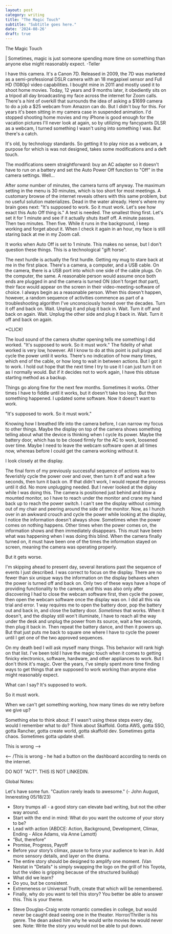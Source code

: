```yaml
---
layout: post
category: writing
title: "The Magic Touch"
subtitle: "Subtitle goes here."
date: '2024-08-26'
draft: true
---
```


The Magic Touch

| Sometimes, magic is just someone spending more time on something than anyone else might reasonably expect. -Teller

I have this camera. It's a Canon 7D. Released in 2009, the 7D was marketed as a semi-professional DSLR camera with an 18 megapixel sensor and Full HD (1080p) video capabilities. I bought mine in 2011 and mostly used it to shoot home movies. Today, 12 years and 9 months later, it obediently sits on a tripod all day broadcasting my face across the internet for Zoom calls. There's a hint of overkill that surrounds the idea of asking a $1699 camera to do a job a $25 webcam from Amazon can do. But I didn't buy for this. For years it's been sitting in my camera case in suspended animation. I'd stopped shooting home movies and my iPhone is good enough for the vacation pictures I'll never look at again, so by utilizing my fancypants DLSR as a webcam, I turned something I wasn't using into something I was. But there's a catch.

It's old, by technology standards. So getting it to play nice as a webcam, a purpose for which is was not designed, takes some modifications and a deft touch.

The modifications seem straightforward: buy an AC adapter so it doesn't have to run on a battery and set the Auto Power Off function to "Off" in the camera settings. Well...

After _some_ number of minutes, the camera turns off anyway. The maximum setting in the menu is 30 minutes, which is too short for most meetings. A customary browse of the internet reveals others with this same problem, but no useful solution materializes. Dead in the water already. Here's where my brain goes next: "It's supposed to work. So it must work. Let's see how exact this Auto Off thing is." A test is needed. The smallest thing first. Let's set it for 1 minute and see if it actually shuts itself off. A minute passes. Then two minutes. Then five. While it runs in the background, I keep working and forget about it. When I check it again in an hour, my face is still staring back at me in my Zoom call.

It works when Auto Off is set to 1 minute. This makes no sense, but I don't question these things. This is a technological "gift horse".

The next hurdle is actually the first hurdle. Getting my mug to stare back at me in the first place. There's a camera, a computer, and a USB cable. On the camera, there is a USB port into which one side of the cable plugs. On the computer, the same. A reasonable person would assume once both ends are plugged in and the camera is turned ON (don't forget _that_ part), their face would appear on the screen in their video-meeting-software of choice. I always begin as a reasonable person. When this doesn't happen, however, a random sequence of activities commence as part of a troubleshooting algorithm I've unconsciously honed over the decades. Turn it off and back on. Wait. Unplug it and plug it back in. Wait. Turn it off and back on again. Wait. Unplug the other side and plug it back in. Wait. Turn it off and back on again. 

*CLICK!

The loud sound of the camera shutter opening tells me something I did worked. "It's supposed to work. So it must work." The fidelity of what worked is very low, however. All I know to do at this point is pull plugs and cycle the power until it works. There's no indication of how many times, which end of the cable, or how long to wait in between actions. But I got it to work. I hold out hope that the next time I try to use it I can just turn it on as I normally would. But if it decides not to work again, I have this obtuse starting method as a backup.

Things go along fine for the next few months. Sometimes it works. Other times I have to fiddle until it works, but it doesn't take too long. But then something happened. I updated some software. Now it doesn't want to work.

"It's supposed to work. So it must work."

Knowing how I breathed life into the camera before, I can narrow my focus to other things. Maybe the display on top of the camera shows something telling about what the device is thinking when I cycle its power. Maybe the battery door, which has to be closed firmly for the AC to work, loosened over time. Maybe I need to leave the webcam software open at all times now, whereas before I could get the camera working without it.

I look closely at the display.

The final form of my previously successful sequence of actions was to feverishly cycle the power over and over, then turn it off and wait a few seconds, then turn it back on. If that didn't work, I would repeat the process until it did. No more unplugging needed. But I never looked at the diplay while I was doing this. The camera is positioned just behind and blow a mounted monitor, so I have to reach under the monitor and crane my hand back up to reach the power switch. I can't see the display without coming out of my chair and peering around the side of the monitor. Now, as I hunch over in an awkward crouch and cycle the power while looking at the display, I notice the information doesn't always show. Sometimes when the power comes on nothing happens. Other times when the power comes on, the information shows and then immediately disappears. This must have been what was happening when I was doing this blind. When the camera finally turned on, it must have been one of the times the information stayed on screen, meaning the camera was operating properly.

But it gets worse.

I'm skipping ahead to present day, several iterations past the sequence of events I just described. I was correct to focus on the display. There are no fewer than six unique ways the information on the display behaves when the power is turned off and back on. Only two of these ways have a hope of providing functionality to the camera, and this was also only after discovering I had to close the webcam software first, then cycle the power, then open the webcam software once the display was on. I did all this via trial and error. 1 way requires me to open the battery door, pop the battery out and back in, and close the battery door. _Sometimes_ that works. When it doesn't, and the display still won't illuminate, I have to reach all the way under the desk and unplug the power from its source, wait a few seconds, then plug it back in. Then repeat the battery dance, and then it powers up. But that just puts me back to square one where I have to cycle the power until I get one of the two approved sequences.

On my death bed I will ask myself many things. This behavior will rank high on that list. I've been told I have the magic touch when it comes to getting finicky electronics, software, hardware, and other appliances to work. But I don't think it's magic. Over the years, I've simply spent more time finding ways to get things that are supposed to work working than anyone else might reasonably expect.

What can I say? It's supposed to work. 

So it must work.




When we can't get something working, how many times do we retry before we give up?

Something else to think about: if I wasn't using these steps every day, would I remember what to do? Think about Skaffold. Gotta AWS, gotta SSO, gotta Rancher, gotta create world, gotta skaffold dev. Sometimes gotta chaos. Sometimes gotta update shell.



<!-- Notes: This is about failure tolerance. How tuned into something we can get so we still learn enough to make progress after hitting a wall. [Camera story goes here - I have a older-model DSLR on a tripod I use as my webcam for Zoom calls. (write this better) The software it needs for my macbook to recognize it is fiddly. I have to do a 6 part dance sometimes to get it to turn on. Here's what that looks like. Normal people would just buy a $30 webcam on amazon, Not Biff. etc etc] 

Think of the most amazing card trick you've ever seen. Magicians are banking on our inability to fathom the time spent on a single trick. Rather, the amount of times failed before success. (And that's only half their battle - then they have to rehearse the successes often enough to become as second nature as breathing). They're the most elite failure tolerators (obviously, improve this) in the world. -->




This is wrong -->
<!-- What would you do? 

Ask your handy brother-in-law? Take it to the shop or, if you like overpaying, the dealer? Not Biff.

In (Back to the Future)[] when Biff's car wouldn't start, he fiddled and fiddled and fiddled until he cracked the secret code - the finicky, obtuse, and seemingly unrelated series of actions only Biff knew how to execute to reliably start his Ford Super De Luxe Convertible. Now Biff doesn't even need to lock the doors.-->  
<-- /This is wrong - he had a button on the dashboard according to nerds on the internet. 


DO NOT "ACT". THIS IS NOT LINKEDIN.

Global Notes:

Let's have some fun. "Caution rarely leads to awesome." (- John August, Inneresting 05/18/23)

- Story trumps all - a good story can elevate bad writing, but not the other way around.
- Start with the end in mind: What do you want the outcome of your story to be?
- Lead with action (ABDCE: Action, Background, Development, Climax, Ending - Alice Adams, via Anne Lamott)
- “But, therefore”
- Promise, Progress, Payoff
- Before your story’s climax, pause to force your audience to lean in. Add more sensory details, and layer on the drama.
- The entire story should be designed to amplify one moment. (Van Neistat in "Details" is simply swapping the logo on the grill of his Toyota, but the video is gripping because of the structured buildup)
- What did we learn?
- Do you, but be consistent.
- Extremeness or Universal Truth, create that which will be remembered.
- Finally, why do you want to tell this story? You better be able to answer this. This is your theme.

<!-- Candidate note -->
- Steve Douglas-Craig wrote romantic comedies in college, but would never be caught dead seeing one in the theater. Horror/Thriller is his genre. The dean asked him why he would write movies he would never see. Note: Write the story you would not be able to put down.